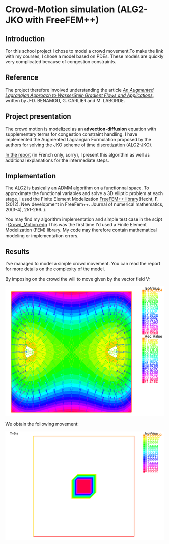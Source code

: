 # Crowd-Motion simulation (ALG2-JKO with FreeFEM++)

## Introduction

For this school project I chose to model a crowd movement.To make the link with my courses, I chose a model based on PDEs. These models are quickly very complicated because of congestion constraints.

## Reference

The project therefore involved understanding the article [*An Augmented Lagrangian Approach to WasserStein Gradient Flows and Applications*](https://www.esaim-proc.org/articles/proc/pdf/2016/02/proc165401.pdf), written by J-D. BENAMOU, G. CARLIER and M. LABORDE.

## Project presentation

The crowd motion is modelized as an **advection-diffusion** equation with supplementary terms for congestion constraint handling.
I have implemented the Augmented Lagrangian Formulation proposed by the authors for solving the JKO scheme of time discretization (ALG2-JKO).

[In the report](Crowd_Motion_Projet_Jean-POUSSET.pdf) (in French only, sorry), I present this algorithm as well as additional explanations for the intermediate steps.

## Implementation

The ALG2 is basically an ADMM algorithm on a functionnal space. To approximate the functional variables and solve a 3D elliptic problem at each stage, I used the Finite Element Modelization [FreeFEM++ library](https://doc.freefem.org/introduction/index.html)(Hecht, F. (2012). New development in FreeFem++. Journal of numerical mathematics, 20(3-4), 251-266.
).

You may find my algorithm implementation and simple test case in the scipt : [Crowd_Motion.edp](Crowd_Motion.edp) This was the first time I'd used a Finite Element Modelization (FEM) library. My code may therefore contain mathematical modeling or implementation errors.


## Results

I've managed to model a simple crowd movement. You can read the report for more details on the complexity of the model.

By imposing on the crowd the will to move given by the vector field V:

![Crowd-pleasing displacement](Figures/V.png)

We obtain the following movement:

![Result : basic crowd motion](basic_crowd_motion.gif)
